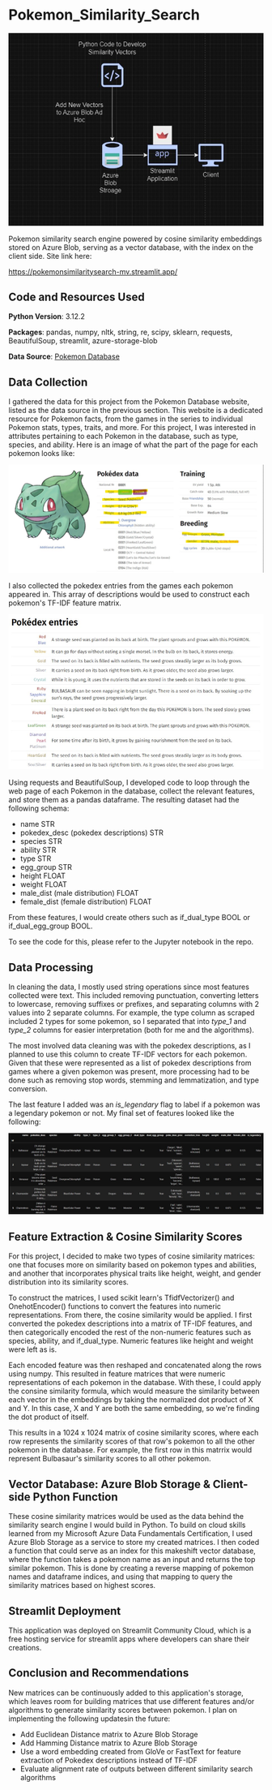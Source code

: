 # Pokemon_Similarity_Search

![alt text](https://github.com/MarcelinoV/Pokemon_Similarity_Search/blob/main/readme_images/app_flowchart.jpg "Flowchart of Application Components")

Pokemon similarity search engine powered by cosine similarity embeddings stored on Azure Blob, serving as a vector database, with the index on the client side. Site link here:

https://pokemonsimilaritysearch-mv.streamlit.app/

## Code and Resources Used

**Python Version**: 3.12.2

**Packages**: pandas, numpy, nltk, string, re, scipy, sklearn, requests, BeautifulSoup, streamlit, azure-storage-blob

**Data Source**: [Pokemon Database](https://pokemondb.net/)

## Data Collection

I gathered the data for this project from the Pokemon Database website, listed as the data source in the previous section. This website is a dedicated resource for Pokemon facts, from the games in the series to individual Pokemon stats, types, traits, and more. For this project, I was interested in attributes pertaining to each Pokemon in the database, such as type, species, and ability. Here is an image of what the part of the page for each pokemon looks like:

![alt text](https://github.com/MarcelinoV/Pokemon_Similarity_Search/blob/main/readme_images/sample_pokemon_db_img.jpg "Example view of webpage with features of interest highlighted")

I also collected the pokedex entries from the games each pokemon appeared in. This array of descriptions would be used to construct each pokemon's TF-IDF feature matrix.

![alt text](https://github.com/MarcelinoV/Pokemon_Similarity_Search/blob/main/readme_images/sample_pokedex_desc_img.jpg "Sample of pokedex entries for Bulbasaur")

Using requests and BeautifulSoup, I developed code to loop through the web page of each Pokemon in the database, collect the relevant features, and store them as a pandas dataframe. The resulting dataset had the following schema:

- name STR
- pokedex_desc (pokedex descriptions) STR
- species STR
- ability STR
- type STR
- egg_group STR
- height FLOAT
- weight FLOAT
- male_dist (male distribution) FLOAT
- female_dist (female distribution) FLOAT

From these features, I would create others such as if_dual_type BOOL or if_dual_egg_group BOOL.

To see the code for this, please refer to the Jupyter notebook in the repo.

## Data Processing

In cleaning the data, I mostly used string operations since most features collected were text. This included removing punctuation, converting letters to lowercase, removing suffixes or prefixes, and separating columns with 2 values into 2 separate columns. For example, the type column as scraped included 2 types for some pokemon, so I separated that into *type_1* and *type_2* columns for easier interpretation (both for me and the algorithms). 

The most involved data cleaning was with the pokedex descriptions, as I planned to use this column to create TF-IDF vectors for each pokemon. Given that these were represented as a list of pokedex descriptions from games where a given pokemon was present, more processing had to be done such as removing stop words, stemming and lemmatization, and type conversion.

The last feature I added was an *is_legendary* flag to label if a pokemon was a legendary pokemon or not. My final set of features looked like the following:

![alt text](https://github.com/MarcelinoV/Pokemon_Similarity_Search/blob/main/readme_images/sample_view_of_final_dataset.jpg "final features for creating embeddings")

## Feature Extraction & Cosine Similarity Scores

For this project, I decided to make two types of cosine similarity matrices: one that focuses more on similarity based on pokemon types and abilities, and another that incorporates physical traits like height, weight, and gender distribution into its similarity scores.

To construct the matrices, I used scikit learn's TfidfVectorizer() and OnehotEncoder() functions to convert the features into numeric representations. From there, the cosine similarity would be applied. I first converted the pokedex descriptions into a matrix of TF-IDF features, and then categorically encoded the rest of the non-numeric features such as species, ability, and if_dual_type. Numeric features like height and weight were left as is.

Each encoded feature was then reshaped and concatenated along the rows using numpy. This resulted in feature matrices that were numeric representations of each pokemon in the database. With these, I could apply the consine similarity formula, which would measure the similarity between each vector in the embeddings by taking the normalized dot product of X and Y. In this case, X and Y are both the same embedding, so we're finding the dot product of itself.

This results in a 1024 x 1024 matrix of cosine similarity scores, where each row represents the similarity scores of that row's pokemon to all the other pokemon in the database. For example, the first row in this matrrix would represent Bulbasaur's similarity scores to all other pokemon.

## Vector Database: Azure Blob Storage & Client-side Python Function

These cosine similarity matrices would be used as the data behind the similarity search engine I would build in Python. To build on cloud skills learned from my Microsoft Azure Data Fundamentals Certification, I used Azure Blob Storage as a service to store my created matrices. I then coded a function that could serve as an index for this makeshift vector database, where the function takes a pokemon name as an input and returns the top similar pokemon. This is done by creating a reverse mapping of pokemon names and dataframe indices, and using that mapping to query the similarity matrices based on highest scores.

## Streamlit Deployment

This application was deployed on Streamlit Community Cloud, which is a free hosting service for streamlit apps where developers can share their creations. 

## Conclusion and Recommendations

New matrices can be continuously added to this application's storage, which leaves room for building matrices that use different features and/or algorithms to generate similarity scores between pokemon. I plan on implementing the following updatesin the future:

- Add Euclidean Distance matrix to Azure Blob Storage
- Add Hamming Distance matrix to Azure Blob Storage
- Use a word embedding created from GloVe or FastText for feature extraction of Pokedex descriptions instead of TF-IDF
- Evaluate alignment rate of outputs between different similarity search algorithms


